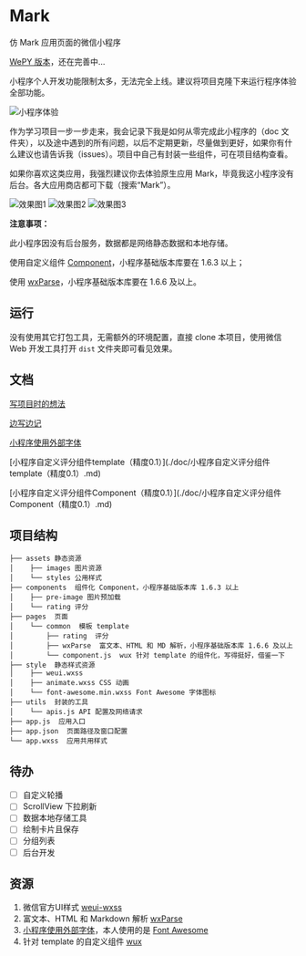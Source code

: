# Mark
仿 Mark 应用页面的微信小程序

[WePY 版本](https://github.com/Hongye567/wepy-mark)，还在完善中…

小程序个人开发功能限制太多，无法完全上线。建议将项目克隆下来运行程序体验全部功能。

![小程序体验](http://oz126ti4w.bkt.clouddn.com/image/mark.jpg)

作为学习项目一步一步走来，我会记录下我是如何从零完成此小程序的（doc 文件夹），以及途中遇到的所有问题，以后不定期更新，尽量做到更好，如果你有什么建议也请告诉我（issues）。项目中自己有封装一些组件，可在项目结构查看。

如果你喜欢这类应用，我强烈建议你去体验原生应用 Mark，毕竟我这小程序没有后台。各大应用商店都可下载（搜索“Mark”）。

![效果图1](http://opz28dn03.bkt.clouddn.com/images/IMG_1558.JPG?imageslim&imageView2/2/h/300)
![效果图2](http://opz28dn03.bkt.clouddn.com/images/IMG_1559.JPG?imageslim&imageView2/2/h/300)
![效果图3](http://opz28dn03.bkt.clouddn.com/images/CTJB2779.GIF?imageslim&imageView2/2/h/300)

**注意事项：**

此小程序因没有后台服务，数据都是网络静态数据和本地存储。

使用自定义组件 [Component](https://mp.weixin.qq.com/debug/wxadoc/dev/framework/custom-component/)，小程序基础版本库要在 1.6.3 以上；

使用 [wxParse](https://github.com/icindy/wxParse)，小程序基础版本库要在 1.6.6 及以上。

## 运行
没有使用其它打包工具，无需额外的环境配置，直接 clone 本项目，使用微信 Web 开发工具打开 `dist` 文件夹即可看见效果。

## 文档
[写项目时的想法](./doc/thought.md)

[边写边记](./doc/小程序笔记)

[小程序使用外部字体](./doc/小程序使用外部字体.md)

[小程序自定义评分组件template（精度0.1）](./doc/小程序自定义评分组件 template（精度0.1）.md)

[小程序自定义评分组件Component（精度0.1）](./doc/小程序自定义评分组件 Component（精度0.1）.md)

## 项目结构
```
├── assets 静态资源
│    ├── images 图片资源
│    └── styles 公用样式
├── components  组件化 Component，小程序基础版本库 1.6.3 以上
│    ├── pre-image 图片预加载
│    └── rating 评分
├── pages  页面
│    └── common  模板 template
│        ├── rating  评分
│        ├── wxParse  富文本、HTML 和 MD 解析，小程序基础版本库 1.6.6 及以上
│        └── component.js  wux 针对 template 的组件化，写得挺好，借鉴一下
├── style  静态样式资源
│    ├── weui.wxss
│    ├── animate.wxss CSS 动画
│    └── font-awesome.min.wxss Font Awesome 字体图标
├── utils  封装的工具
│    └── apis.js API 配置及网络请求
├── app.js  应用入口
├── app.json  页面路径及窗口配置
└── app.wxss  应用共用样式
```

## 待办

- [ ] 自定义轮播
- [ ] ScrollView 下拉刷新
- [ ] 数据本地存储工具
- [ ] 绘制卡片且保存
- [ ] 分组列表
- [ ] 后台开发

## 资源
1. 微信官方UI样式 [weui-wxss](https://github.com/Tencent/weui-wxss/)
2. 富文本、HTML 和 Markdown 解析 [wxParse](https://github.com/icindy/wxParse)
3. [小程序使用外部字体](./doc/小程序使用外部字体.md)，本人使用的是 [Font Awesome](http://fontawesome.io/)
4. 针对 template 的自定义组件 [wux](https://github.com/skyvow/wux)